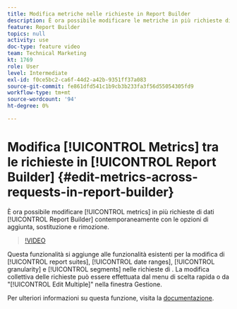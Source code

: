 ```yaml
---
title: Modifica metriche nelle richieste in Report Builder
description: È ora possibile modificare le metriche in più richieste di dati di Report Builder alla volta con le opzioni di aggiunta, sostituzione e rimozione.
feature: Report Builder
topics: null
activity: use
doc-type: feature video
team: Technical Marketing
kt: 1769
role: User
level: Intermediate
exl-id: f0ce5bc2-ca6f-44d2-a42b-9351ff37a083
source-git-commit: fe861dfd541c1b9cb3b233fa3f56d55054305fd9
workflow-type: tm+mt
source-wordcount: '94'
ht-degree: 0%

---
```


# Modifica [!UICONTROL Metrics] tra le richieste in [!UICONTROL Report Builder] {#edit-metrics-across-requests-in-report-builder}

È ora possibile modificare [!UICONTROL metrics] in più richieste di dati [!UICONTROL Report Builder] contemporaneamente con le opzioni di aggiunta, sostituzione e rimozione.

>[!VIDEO](https://video.tv.adobe.com/v/23547/?quality=12)

Questa funzionalità si aggiunge alle funzionalità esistenti per la modifica di [!UICONTROL report suites], [!UICONTROL date ranges], [!UICONTROL granularity] e [!UICONTROL segments] nelle richieste di . La modifica collettiva delle richieste può essere effettuata dal menu di scelta rapida o da &quot;[!UICONTROL Edit Multiple]&quot; nella finestra Gestione.

Per ulteriori informazioni su questa funzione, visita la [documentazione](https://experienceleague.adobe.com/docs/analytics/analyze/report-builder/manage-requests/edit-multiple-metrics.html?lang=en).

